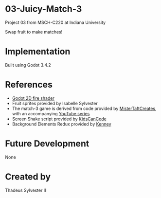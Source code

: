 # 03-Juicy-Match-3
Project 03 from MSCH-C220 at Indiana University

Swap fruit to make matches!

# Implementation
Built using Godot 3.4.2

# References
 * [Godot 2D fire shader](https://godotshaders.com/shader/2d-fire/)
 * Fruit sprites provided by Isabelle Sylvester
 * The match-3 game is derived from code provided by [MisterTaftCreates](https://github.com/mistertaftcreates/Godot_match_3), with an accompanying [YouTube series](https://www.youtube.com/playlist?list=PL4vbr3u7UKWqwQlvwvgNcgDL1p_3hcNn2)
 * Screen Shake script provided by [KidsCanCode](https://kidscancode.org/godot_recipes/2d/screen_shake/)
 * Background Elements Redux provided by [Kenney](https://www.kenney.nl/assets/background-elements-redux)

# Future Development
None

# Created by
Thadeus Sylvester II
